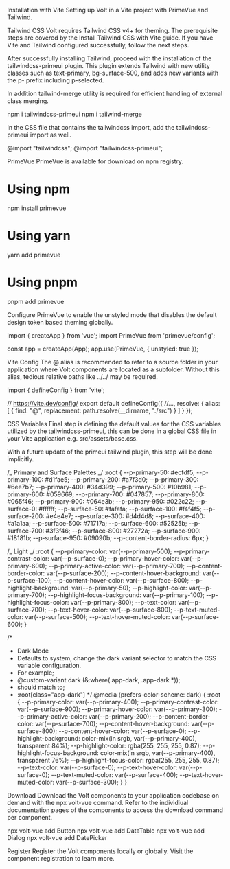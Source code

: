 Installation with Vite
Setting up Volt in a Vite project with PrimeVue and Tailwind.

Tailwind CSS
Volt requires Tailwind CSS v4+ for theming. The prerequisite steps are covered by the Install Tailwind CSS with Vite guide. If you have Vite and Tailwind configured successfully, follow the next steps.

After successfully installing Tailwind, proceed with the installation of the tailwindcss-primeui plugin. This plugin extends Tailwind with new utility classes such as text-primary, bg-surface-500, and adds new variants with the p- prefix including p-selected.

In addition tailwind-merge utility is required for efficient handling of external class merging.

npm i tailwindcss-primeui
npm i tailwind-merge

In the CSS file that contains the tailwindcss import, add the tailwindcss-primeui import as well.

@import "tailwindcss";
@import "tailwindcss-primeui";

PrimeVue
PrimeVue is available for download on npm registry.

# Using npm

npm install primevue

# Using yarn

yarn add primevue

# Using pnpm

pnpm add primevue

Configure PrimeVue to enable the unstyled mode that disables the default design token based theming globally.

import { createApp } from 'vue';
import PrimeVue from 'primevue/config';

const app = createApp(App);
app.use(PrimeVue, {
unstyled: true
});

Vite Config
The @ alias is recommended to refer to a source folder in your application where Volt components are located as a subfolder. Without this alias, tedious relative paths like ../../ may be required.

import { defineConfig } from 'vite';

// https://vite.dev/config/
export default defineConfig({
//...,
resolve: {
alias: [
{ find: "@", replacement: path.resolve(__dirname, "./src") }
]
}
});

CSS Variables
Final step is defining the default values for the CSS variables utilized by the tailwindcss-primeui, this can be done in a global CSS file in your Vite application e.g. src/assets/base.css.

With a future update of the primeui tailwind plugin, this step will be done implicitly.

/_ Primary and Surface Palettes _/
:root {
--p-primary-50: #ecfdf5;
--p-primary-100: #d1fae5;
--p-primary-200: #a7f3d0;
--p-primary-300: #6ee7b7;
--p-primary-400: #34d399;
--p-primary-500: #10b981;
--p-primary-600: #059669;
--p-primary-700: #047857;
--p-primary-800: #065f46;
--p-primary-900: #064e3b;
--p-primary-950: #022c22;
--p-surface-0: #ffffff;
--p-surface-50: #fafafa;
--p-surface-100: #f4f4f5;
--p-surface-200: #e4e4e7;
--p-surface-300: #d4d4d8;
--p-surface-400: #a1a1aa;
--p-surface-500: #71717a;
--p-surface-600: #52525b;
--p-surface-700: #3f3f46;
--p-surface-800: #27272a;
--p-surface-900: #18181b;
--p-surface-950: #09090b;
--p-content-border-radius: 6px;
}

/_ Light _/
:root {
--p-primary-color: var(--p-primary-500);
--p-primary-contrast-color: var(--p-surface-0);
--p-primary-hover-color: var(--p-primary-600);
--p-primary-active-color: var(--p-primary-700);
--p-content-border-color: var(--p-surface-200);
--p-content-hover-background: var(--p-surface-100);
--p-content-hover-color: var(--p-surface-800);
--p-highlight-background: var(--p-primary-50);
--p-highlight-color: var(--p-primary-700);
--p-highlight-focus-background: var(--p-primary-100);
--p-highlight-focus-color: var(--p-primary-800);
--p-text-color: var(--p-surface-700);
--p-text-hover-color: var(--p-surface-800);
--p-text-muted-color: var(--p-surface-500);
--p-text-hover-muted-color: var(--p-surface-600);
}

/\*

- Dark Mode
- Defaults to system, change the dark variant selector to match the CSS variable configuration.
- For example;
- @custom-variant dark (&:where(.app-dark, .app-dark \*));
- should match to;
- :root[class="app-dark"]
  \*/
  @media (prefers-color-scheme: dark) {
  :root {
  --p-primary-color: var(--p-primary-400);
  --p-primary-contrast-color: var(--p-surface-900);
  --p-primary-hover-color: var(--p-primary-300);
  --p-primary-active-color: var(--p-primary-200);
  --p-content-border-color: var(--p-surface-700);
  --p-content-hover-background: var(--p-surface-800);
  --p-content-hover-color: var(--p-surface-0);
  --p-highlight-background: color-mix(in srgb, var(--p-primary-400), transparent 84%);
  --p-highlight-color: rgba(255, 255, 255, 0.87);
  --p-highlight-focus-background: color-mix(in srgb, var(--p-primary-400), transparent 76%);
  --p-highlight-focus-color: rgba(255, 255, 255, 0.87);
  --p-text-color: var(--p-surface-0);
  --p-text-hover-color: var(--p-surface-0);
  --p-text-muted-color: var(--p-surface-400);
  --p-text-hover-muted-color: var(--p-surface-300);
  }
  }

Download
Download the Volt components to your application codebase on demand with the npx volt-vue command. Refer to the individiual documentation pages of the components to access the download command per component.

npx volt-vue add Button
npx volt-vue add DataTable
npx volt-vue add Dialog
npx volt-vue add DatePicker

Register
Register the Volt components locally or globally. Visit the component registration to learn more.

<template>
    <div>
        <h1>Your Application</h1>
        <Button label="Hello World" />
    </div>
</template>

<script setup lang="ts">
import Button from '@/volt/Button.vue'; // local registration
</script>
